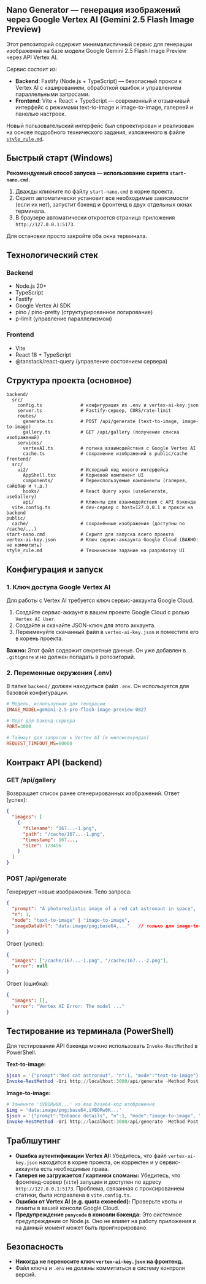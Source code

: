 ## Nano Generator — генерация изображений через Google Vertex AI (Gemini 2.5 Flash Image Preview)

Этот репозиторий содержит минималистичный сервис для генерации изображений на базе модели Google Gemini 2.5 Flash Image Preview через API Vertex AI.

Сервис состоит из:

- **Backend**: Fastify (Node.js + TypeScript) — безопасный прокси к Vertex AI с кэшированием, обработкой ошибок и управлением параллельными запросами.
- **Frontend**: Vite + React + TypeScript — современный и отзывчивый интерфейс с режимами text-to-image и image-to-image, галереей и панелью настроек.

Новый пользовательский интерфейс был спроектирован и реализован на основе подробного технического задания, изложенного в файле [`style_rule.md`](./style_rule.md).

## Быстрый старт (Windows)

**Рекомендуемый способ запуска — использование скрипта `start-nano.cmd`.**

1.  Дважды кликните по файлу `start-nano.cmd` в корне проекта.
2.  Скрипт автоматически установит все необходимые зависимости (если их нет), запустит бэкенд и фронтенд в двух отдельных окнах терминала.
3.  В браузере автоматически откроется страница приложения `http://127.0.0.1:5173`.

Для остановки просто закройте оба окна терминала.

## Технологический стек

### Backend

- Node.js 20+
- TypeScript
- Fastify
- Google Vertex AI SDK
- pino / pino-pretty (структурированное логирование)
- p-limit (управление параллелизмом)

### Frontend

- Vite
- React 18 + TypeScript
- @tanstack/react-query (управление состоянием сервера)

## Структура проекта (основное)

```
backend/
  src/
    config.ts              # конфигурация из .env и vertex-ai-key.json
    server.ts              # Fastify-сервер, CORS/rate-limit
    routes/
      generate.ts          # POST /api/generate (text-to-image, image-to-image)
      gallery.ts           # GET /api/gallery (получение списка изображений)
    services/
      vertexAI.ts          # логика взаимодействия с Google Vertex AI
      cache.ts             # сохранение изображений в public/cache
frontend/
  src/
    ui2/                   # Исходный код нового интерфейса
      AppShell.tsx         # Корневой компонент UI
      components/          # Переиспользуемые компоненты (галерея, сайдбар и т.д.)
      hooks/               # React Query хуки (useGenerate, useGallery)
      api/                 # Клиенты для взаимодействия с API бэкенда
  vite.config.ts           # dev-сервер c host=127.0.0.1 и прокси на backend
public/
  cache/                   # сохранённые изображения (доступны по /cache/...)
start-nano.cmd             # Скрипт для запуска всего проекта
vertex-ai-key.json         # Ключ сервис-аккаунта Google Cloud (ВАЖНО: не коммитить)
style_rule.md              # Техническое задание на разработку UI
```

## Конфигурация и запуск

### 1. Ключ доступа Google Vertex AI

Для работы с Vertex AI требуется ключ сервис-аккаунта Google Cloud.

1.  Создайте сервис-аккаунт в вашем проекте Google Cloud с ролью `Vertex AI User`.
2.  Создайте и скачайте JSON-ключ для этого аккаунта.
3.  Переименуйте скачанный файл в `vertex-ai-key.json` и поместите его в корень проекта.

**Важно:** Этот файл содержит секретные данные. Он уже добавлен в `.gitignore` и не должен попадать в репозиторий.

### 2. Переменные окружения (.env)

В папке `backend/` должен находиться файл `.env`. Он используется для базовой конфигурации.

```ini
# Модель, используемая для генерации
IMAGE_MODEL=gemini-2.5-pro-flash-image-preview-0827

# Порт для бэкенд-сервера
PORT=3000

# Таймаут для запросов к Vertex AI (в миллисекундах)
REQUEST_TIMEOUT_MS=60000
```

## Контракт API (backend)

### GET /api/gallery

Возвращает список ранее сгенерированных изображений.
Ответ (успех):

```json
{
  "images": [
    {
      "filename": "167...-1.png",
      "path": "/cache/167...-1.png",
      "timestamp": 167...,
      "size": 123456
    }
  ]
}
```

### POST /api/generate

Генерирует новые изображения.
Тело запроса:

```json
{
  "prompt": "A photorealistic image of a red cat astronaut in space",
  "n": 1,
  "mode": "text-to-image" | "image-to-image",
  "imageDataUrl": "data:image/png;base64,..."   // только для image-to-image
}
```

Ответ (успех):

```json
{
  "images": ["/cache/167...-1.png", "/cache/167...-2.png"],
  "error": null
}
```

Ответ (ошибка):

```json
{
  "images": [],
  "error": "Vertex AI Error: The model ..."
}
```

## Тестирование из терминала (PowerShell)

Для тестирования API бэкенда можно использовать `Invoke-RestMethod` в PowerShell.

**Text-to-image:**

```powershell
$json = '{"prompt":"Red cat astronaut", "n":1, "mode":"text-to-image"}'
Invoke-RestMethod -Uri http://localhost:3000/api/generate -Method Post -ContentType 'application/json' -Body $json
```

**Image-to-image:**

```powershell
# Замените 'iVBORw0K...' на ваш base64-код изображения
$img = 'data:image/png;base64,iVBORw0K...'
$json = '{"prompt":"Enhance details", "n":1, "mode":"image-to-image", "imageDataUrl":"' + $img + '"}'
Invoke-RestMethod -Uri http://localhost:3000/api/generate -Method Post -ContentType 'application/json' -Body $json
```

## Траблшутинг

- **Ошибка аутентификации Vertex AI:** Убедитесь, что файл `vertex-ai-key.json` находится в корне проекта, он корректен и у сервис-аккаунта есть необходимые права.
- **Галерея не загружается / картинки сломаны:** Убедитесь, что фронтенд-сервер (`vite`) запущен и доступен по адресу `http://127.0.0.1:5173`. Проблема, связанная с проксированием статики, была исправлена в `vite.config.ts`.
- **Ошибки от Vertex AI (e.g. quota exceeded):** Проверьте квоты и лимиты в вашей консоли Google Cloud.
- **Предупреждение `punycode` в консоли бэкенда:** Это системное предупреждение от Node.js. Оно не влияет на работу приложения и на данный момент может быть проигнорировано.

## Безопасность

- **Никогда не переносите ключ `vertex-ai-key.json` на фронтенд.**
- Файл ключа и `.env` не должны коммититься в систему контроля версий.

